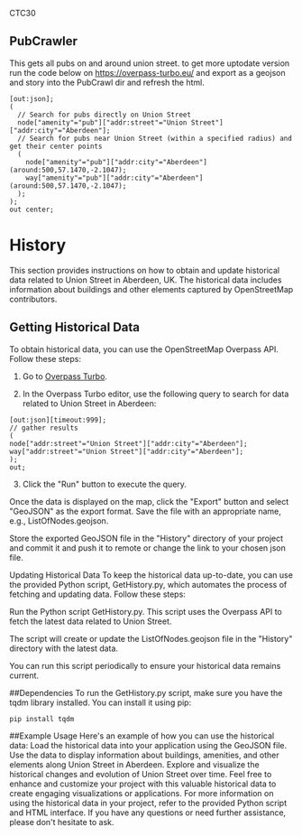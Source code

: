 CTC30 

## PubCrawler
This gets all pubs on and around union street. to get more uptodate version run the code below on https://overpass-turbo.eu/ and export as a geojson and story into the PubCrawl dir and refresh the html.

    [out:json];
    (
      // Search for pubs directly on Union Street
      node["amenity"="pub"]["addr:street"="Union Street"]["addr:city"="Aberdeen"]; 
      // Search for pubs near Union Street (within a specified radius) and get their center points
      (
        node["amenity"="pub"]["addr:city"="Aberdeen"](around:500,57.1470,-2.1047);
        way["amenity"="pub"]["addr:city"="Aberdeen"](around:500,57.1470,-2.1047);
      );
    );
    out center;


# History

This section provides instructions on how to obtain and update historical data related to Union Street in Aberdeen, UK. The historical data includes information about buildings and other elements captured by OpenStreetMap contributors.

## Getting Historical Data

To obtain historical data, you can use the OpenStreetMap Overpass API. Follow these steps:

1. Go to [Overpass Turbo](https://overpass-turbo.eu/).

2. In the Overpass Turbo editor, use the following query to search for data related to Union Street in Aberdeen:

```
[out:json][timeout:999];
// gather results
(
node["addr:street"="Union Street"]["addr:city"="Aberdeen"];
way["addr:street"="Union Street"]["addr:city"="Aberdeen"];
);
out;

```

3. Click the "Run" button to execute the query.

Once the data is displayed on the map, click the "Export" button and select "GeoJSON" as the export format. Save the file with an appropriate name, e.g., ListOfNodes.geojson.

Store the exported GeoJSON file in the "History" directory of your project and commit it and push it to remote or change the link to your chosen json file.

Updating Historical Data
To keep the historical data up-to-date, you can use the provided Python script, GetHistory.py, which automates the process of fetching and updating data. Follow these steps:

Run the Python script GetHistory.py. This script uses the Overpass API to fetch the latest data related to Union Street.

The script will create or update the ListOfNodes.geojson file in the "History" directory with the latest data.

You can run this script periodically to ensure your historical data remains current.

##Dependencies
To run the GetHistory.py script, make sure you have the tqdm library installed. You can install it using pip:


```pip install tqdm```
 
##Example Usage
Here's an example of how you can use the historical data:
Load the historical data into your application using the GeoJSON file.
Use the data to display information about buildings, amenities, and other elements along Union Street in Aberdeen.
Explore and visualize the historical changes and evolution of Union Street over time.
Feel free to enhance and customize your project with this valuable historical data to create engaging visualizations or applications.
For more information on using the historical data in your project, refer to the provided Python script and HTML interface.
If you have any questions or need further assistance, please don't hesitate to ask.
